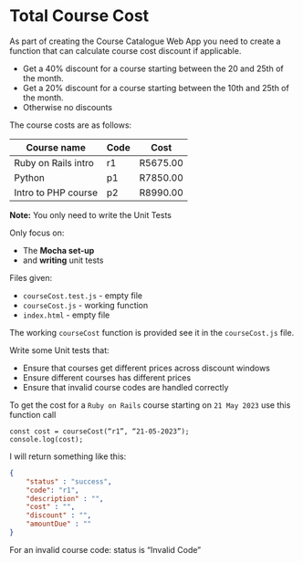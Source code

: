 # Total Course Cost

As part of creating the Course Catalogue Web App you need to create a function that can calculate course cost discount if applicable.

* Get a 40% discount for a course starting between the 20 and 25th of the month.
* Get a 20% discount for a course starting between the 10th and 25th of the month.
* Otherwise no discounts

The course costs are as follows:

Course name | Code | Cost
------------|-----|----------
Ruby on Rails intro| r1	|R5675.00
Python     		| p1 |R7850.00
Intro to PHP course   	| p2	|R8990.00


**Note:** You only need to write the Unit Tests

Only focus on:

  * The **Mocha set-up** 
  * and **writing** unit tests

Files given:

* `courseCost.test.js` - empty file
* `courseCost.js` - working function
* `index.html` - empty file

The working `courseCost` function is provided see it in the `courseCost.js` file.

Write some Unit tests that:

* Ensure that courses get different prices across discount windows
* Ensure different courses has different prices
* Ensure that invalid course codes are handled correctly


To get the cost for a `Ruby on Rails` course starting on `21 May 2023` use this function call

```	
const cost = courseCost(“r1”, “21-05-2023”);
console.log(cost);
```

I will return something like this:

```json
{
	"status" : "success",
	"code": "r1",
	"description" : "",
	"cost" : "",
	"discount" : "", 
	"amountDue" : ""
}
```

For an invalid course code: status is “Invalid Code”

